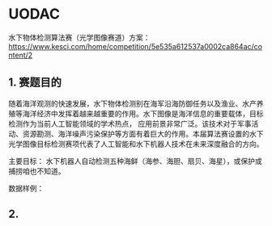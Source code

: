 # UODAC
水下物体检测算法赛（光学图像赛道）方案： https://www.kesci.com/home/competition/5e535a612537a0002ca864ac/content/2

## 1. 赛题目的
随着海洋观测的快速发展，水下物体检测别在海军沿海防御任务以及渔业、水产养殖等海洋经济中发挥着越来越重要的作用。水下图像是海洋信息的重要载体，目标检测作为当前人工智能领域的学术热点， 应用前景非常广泛。该技术对于军事活动、资源勘测、海洋噪声污染保护等方面有着巨大的作用。本届算法赛设置的水下光学图像目标检测赛项代表了人工智能和水下机器人技术在未来深度融合的方向。

主要目标： 水下机器人自动检测五种海鲜（海参、海胆、扇贝、海星），或保护或捕捞咱也不知道。

数据样例：


## 2. 
